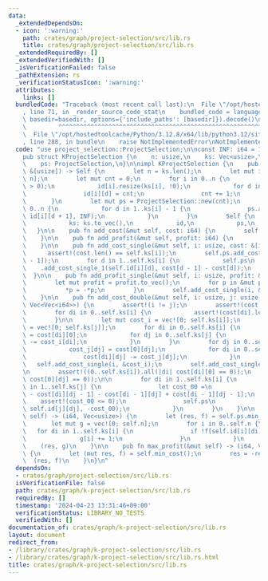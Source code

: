 ```yaml
---
data:
  _extendedDependsOn:
  - icon: ':warning:'
    path: crates/graph/project-selection/src/lib.rs
    title: crates/graph/project-selection/src/lib.rs
  _extendedRequiredBy: []
  _extendedVerifiedWith: []
  _isVerificationFailed: false
  _pathExtension: rs
  _verificationStatusIcon: ':warning:'
  attributes:
    links: []
  bundledCode: "Traceback (most recent call last):\n  File \"/opt/hostedtoolcache/Python/3.12.8/x64/lib/python3.12/site-packages/onlinejudge_verify/documentation/build.py\"\
    , line 71, in _render_source_code_stat\n    bundled_code = language.bundle(stat.path,\
    \ basedir=basedir, options={'include_paths': [basedir]}).decode()\n          \
    \         ^^^^^^^^^^^^^^^^^^^^^^^^^^^^^^^^^^^^^^^^^^^^^^^^^^^^^^^^^^^^^^^^^^^^^^^^^^^^^^^^^\n\
    \  File \"/opt/hostedtoolcache/Python/3.12.8/x64/lib/python3.12/site-packages/onlinejudge_verify/languages/rust.py\"\
    , line 288, in bundle\n    raise NotImplementedError\nNotImplementedError\n"
  code: "use project_selection::ProjectSelection;\n\nconst INF: i64 = 1 << 61;\n\n\
    pub struct KProjectSelection {\n    n: usize,\n    ks: Vec<usize>,\n    id: Vec<Vec<usize>>,\n\
    \    ps: ProjectSelection,\n}\n\nimpl KProjectSelection {\n    pub fn new(ks:\
    \ &[usize]) -> Self {\n        let n = ks.len();\n        let mut id = vec![vec![];\
    \ n];\n        let mut cnt = 0;\n        for i in 0..n {\n            assert!(ks[i]\
    \ > 0);\n            id[i].resize(ks[i], !0);\n            for d in 1..ks[i] {\n\
    \                id[i][d] = cnt;\n                cnt += 1;\n            }\n \
    \       }\n        let mut ps = ProjectSelection::new(cnt);\n        for i in\
    \ 0..n {\n            for d in 1..ks[i] - 1 {\n                ps.add_cost_double_10(id[i][d],\
    \ id[i][d + 1], INF);\n            }\n        }\n        Self {\n            n,\n\
    \            ks: ks.to_vec(),\n            id,\n            ps,\n        }\n \
    \   }\n\n    pub fn add_cost(&mut self, cost: i64) {\n        self.ps.add_cost(cost);\n\
    \    }\n\n    pub fn add_profit(&mut self, profit: i64) {\n        self.ps.add_profit(profit);\n\
    \    }\n\n    pub fn add_cost_single(&mut self, i: usize, cost: &[i64]) {\n  \
    \      assert!(cost.len() == self.ks[i]);\n        self.ps.add_cost(cost[self.ks[i]\
    \ - 1]);\n        for d in 1..self.ks[i] {\n            self.ps\n            \
    \    .add_cost_single_1(self.id[i][d], cost[d - 1] - cost[d]);\n        }\n  \
    \  }\n\n    pub fn add_profit_single(&mut self, i: usize, profit: &[i64]) {\n\
    \        let mut profit = profit.to_vec();\n        for p in &mut profit {\n \
    \           *p = -*p;\n        }\n        self.add_cost_single(i, &profit);\n\
    \    }\n\n    pub fn add_cost_double(&mut self, i: usize, j: usize, mut cost:\
    \ Vec<Vec<i64>>) {\n        assert!(i != j);\n        assert!(cost.len() == self.ks[i]);\n\
    \        for di in 0..self.ks[i] {\n            assert!(cost[di].len() == self.ks[j]);\n\
    \        }\n\n        let mut cost_i = vec![0; self.ks[i]];\n        let mut cost_j\
    \ = vec![0; self.ks[j]];\n        for di in 0..self.ks[i] {\n            cost_i[di]\
    \ = cost[di][0];\n            for dj in 0..self.ks[j] {\n                cost[di][dj]\
    \ -= cost_i[di];\n            }\n        }\n        for dj in 0..self.ks[j] {\n\
    \            cost_j[dj] = cost[0][dj];\n            for di in 0..self.ks[i] {\n\
    \                cost[di][dj] -= cost_j[dj];\n            }\n        }\n     \
    \   self.add_cost_single(i, &cost_i);\n        self.add_cost_single(j, &cost_j);\n\
    \n        assert!((0..self.ks[i]).all(|di| cost[di][0] == 0));\n        assert!((0..self.ks[j]).all(|dj|\
    \ cost[0][dj] == 0));\n\n        for di in 1..self.ks[i] {\n            for dj\
    \ in 1..self.ks[j] {\n                let cost_00 =\n                    cost[di][dj]\
    \ - cost[di][dj - 1] - cost[di - 1][dj] + cost[di - 1][dj - 1];\n            \
    \    assert!(cost_00 <= 0);\n                self.ps\n                    .add_profit_double_00(self.id[i][di],\
    \ self.id[j][dj], -cost_00);\n            }\n        }\n    }\n\n    pub fn min_cost(&mut\
    \ self) -> (i64, Vec<usize>) {\n        let (res, f) = self.ps.min_cost();\n \
    \       let mut g = vec![0; self.n];\n        for i in 0..self.n {\n         \
    \   for di in 1..self.ks[i] {\n                if !f[self.id[i][di]] {\n     \
    \               g[i] += 1;\n                }\n            }\n        }\n    \
    \    (res, g)\n    }\n\n    pub fn max_profit(&mut self) -> (i64, Vec<usize>)\
    \ {\n        let (mut res, f) = self.min_cost();\n        res = -res;\n      \
    \  (res, f)\n    }\n}\n"
  dependsOn:
  - crates/graph/project-selection/src/lib.rs
  isVerificationFile: false
  path: crates/graph/k-project-selection/src/lib.rs
  requiredBy: []
  timestamp: '2024-04-23 13:31:46+09:00'
  verificationStatus: LIBRARY_NO_TESTS
  verifiedWith: []
documentation_of: crates/graph/k-project-selection/src/lib.rs
layout: document
redirect_from:
- /library/crates/graph/k-project-selection/src/lib.rs
- /library/crates/graph/k-project-selection/src/lib.rs.html
title: crates/graph/k-project-selection/src/lib.rs
---
```

